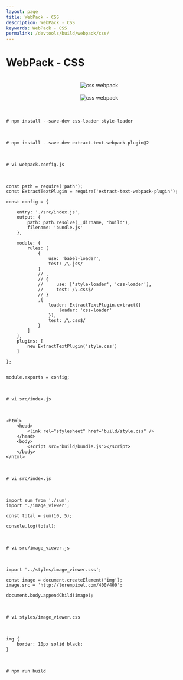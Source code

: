 ```yaml
---
layout: page
title: WebPack - CSS
description: WebPack - CSS
keywords: WebPack - CSS
permalink: /devtools/build/webpack/css/
---
```


# WebPack - CSS

<br/>

<div align="center">
    <img src="/img/devtools/build/webpack/css-01.png" alt="css webpack">
</div>

<br/>

<div align="center">
    <img src="/img/devtools/build/webpack/css-02.png" alt="css webpack">
</div>

<br/>

<br/>

    # npm install --save-dev css-loader style-loader

<br/>

    # npm install --save-dev extract-text-webpack-plugin@2

<br/>

    # vi webpack.config.js

<br/>

    const path = require('path');
    const ExtractTextPlugin = require('extract-text-webpack-plugin');

    const config = {

        entry: './src/index.js',
        output: {
            path: path.resolve(__dirname, 'build'),
            filename: 'bundle.js'
        },

        module: {
            rules: [
                {
                    use: 'babel-loader',
                    test: /\.js$/
                }
                // ,
                // {
                //     use: ['style-loader', 'css-loader'],
                //     test: /\.css$/
                // }
                ,{
                    loader: ExtractTextPlugin.extract({
                        loader: 'css-loader'
                    }),
                    test: /\.css$/
                }
            ]
        },
        plugins: [
            new ExtractTextPlugin('style.css')
        ]

    };


    module.exports = config;

<br/>

    # vi src/index.js

<br/>

    <html>
        <head>
            <link rel="stylesheet" href="build/style.css" />
        </head>
        <body>
            <script src="build/bundle.js"></script>
        </body>
    </html>

<br/>

    # vi src/index.js

<br/>

    import sum from './sum';
    import './image_viewer';

    const total = sum(10, 5);

    console.log(total);

<br/>

    # vi src/image_viewer.js

<br/>

    import '../styles/image_viewer.css';

    const image = document.createElement('img');
    image.src = 'http://lorempixel.com/400/400';

    document.body.appendChild(image);

<br/>

    # vi styles/image_viewer.css

<br/>

    img {
        border: 10px solid black;
    }

<br/>

    # npm run build
